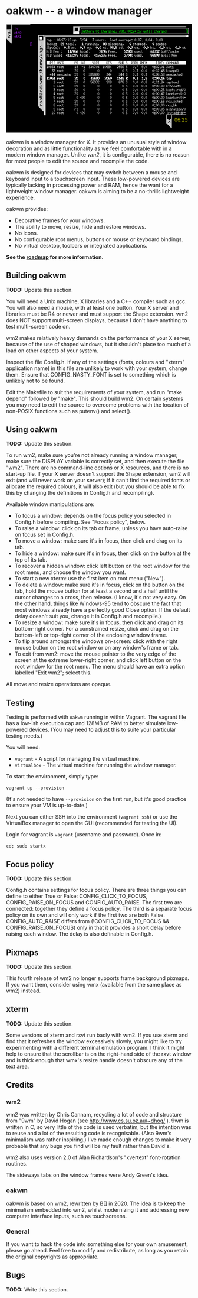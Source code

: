 # oakwm -- a window manager

![Version 2020.07.19](doc/v2020.07.19.png)

oakwm is a window manager for X. It provides an unusual style of window
decoration and as little functionality as we feel comfortable with in a
modern window manager. Unlike *wm2*, it is configurable, there is no
reason for most people to edit the source and recompile the code.

oakwm is designed for devices that may switch between a mouse and
keyboard input to a touchscreen input. These low-powered devices are
typically lacking in processing power and RAM, hence the want for a
lightweight window manager. oakwm is aiming to be a no-thrills
lightweight experience.

oakwm provides:

* Decorative frames for your windows.
* The ability to move, resize, hide and restore windows.
* No icons.
* No configurable root menus, buttons or mouse or keyboard bindings.
* No virtual desktop, toolbars or integrated applications.

**See the [roadmap](roadmap.md) for more information.**

## Building oakwm

**TODO:** Update this section.

You will need a Unix machine, X libraries and a C++ compiler such as
gcc.  You will also need a mouse, with at least one button.  Your X
server and libraries must be R4 or newer and must support the Shape
extension.  wm2 does NOT support multi-screen displays, because I
don't have anything to test multi-screen code on.

wm2 makes relatively heavy demands on the performance of your X
server, because of the use of shaped windows, but it shouldn't place
too much of a load on other aspects of your system.

Inspect the file Config.h.  If any of the settings (fonts, colours and
"xterm" application name) in this file are unlikely to work with your
system, change them.  Ensure that CONFIG_NASTY_FONT is set to
something which is unlikely not to be found.

Edit the Makefile to suit the requirements of your system, and run
"make depend" followed by "make".  This should build wm2.  On certain
systems you may need to edit the source to overcome problems with the
location of non-POSIX functions such as putenv() and select().

## Using oakwm

**TODO:** Update this section.

To run wm2, make sure you're not already running a window manager,
make sure the DISPLAY variable is correctly set, and then execute the
file "wm2".  There are no command-line options or X resources, and
there is no start-up file.  If your X server doesn't support the Shape
extension, wm2 will exit (and will never work on your server); if it
can't find the required fonts or allocate the required colours, it
will also exit (but you should be able to fix this by changing the
definitions in Config.h and recompiling).

Available window manipulations are:

* To focus a window: depends on the focus policy you selected
in Config.h before compiling.  See "Focus policy", below.
* To raise a window: click on its tab or frame, unless you have
auto-raise on focus set in Config.h.
* To move a window: make sure it's in focus, then click and drag
on its tab.
* To hide a window: make sure it's in focus, then click on the
button at the top of its tab.
* To recover a hidden window: click left button on the root
window for the root menu, and choose the window you want.
* To start a new xterm: use the first item on root menu ("New").
* To delete a window: make sure it's in focus, click on the
button on the tab, hold the mouse button for at least a
second and a half until the cursor changes to a cross, then
release.  (I know, it's not very easy.  On the other hand,
things like Windows-95 tend to obscure the fact that most
windows already have a perfectly good Close option.  If the
default delay doesn't suit you, change it in Config.h and
recompile.)
* To resize a window: make sure it's in focus, then click and
drag on its bottom-right corner.  For a constrained resize,
click and drag on the bottom-left or top-right corner of
the enclosing window frame.
* To flip around amongst the windows on-screen: click with the right
mouse button on the root window or on any window's frame or tab.
* To exit from wm2: move the mouse pointer to the very edge of the
screen at the extreme lower-right corner, and click left button on
the root window for the root menu.  The menu should have an extra
option labelled "Exit wm2"; select this.

All move and resize operations are opaque.

## Testing

Testing is performed with `oakwm` running in within Vagrant. The vagrant file
has a low-ish execution cap and 128MB of RAM to better simulate low-powered
devices. (You may need to adjust this to suite your particular testing needs.)

You will need:

* `vagrant` - A script for managing the virtual machine.
* `virtualbox` - The virtual machine for running the window manager.

To start the environment, simply type:

    vagrant up --provision

(It's not needed to have `--provision` on the first run, but it's good practice
to ensure your VM is up-to-date.)

Next you can either SSH into the environment (`vagrant ssh`) or use the
VirtualBox manager to open the GUI (recommended for testing the UI).

Login for vagrant is `vagrant` (username and password). Once in:

    cd; sudo startx

## Focus policy

**TODO:** Update this section.

Config.h contains settings for focus policy.  There are three things
you can define to either True or False: CONFIG_CLICK_TO_FOCUS,
CONFIG_RAISE_ON_FOCUS and CONFIG_AUTO_RAISE.  The first two are
connected: together they define a focus policy.  The third is a
separate focus policy on its own and will only work if the first two
are both False.  CONFIG_AUTO_RAISE differs from
(!CONFIG_CLICK_TO_FOCUS && CONFIG_RAISE_ON_FOCUS) only in that it
provides a short delay before raising each window.  The delay is also
definable in Config.h.

## Pixmaps

**TODO:** Update this section.

This fourth release of wm2 no longer supports frame background
pixmaps.  If you want them, consider using wmx (available from the
same place as wm2) instead.

## xterm

**TODO:** Update this section.

Some versions of xterm and rxvt run badly with wm2.  If you use xterm
and find that it refreshes the window excessively slowly, you might
like to try experimenting with a different terminal emulation program.
I think it might help to ensure that the scrollbar is on the
right-hand side of the rxvt window and is thick enough that wmx's
resize handle doesn't obscure any of the text area.

## Credits

### wm2

wm2 was written by Chris Cannam, recycling a lot of code and structure
from "9wm" by David Hogan (see http://www.cs.su.oz.au/~dhog/ ). 9wm
is written in C, so very little of the code is used verbatim, but the
intention was to reuse and a lot of the resulting code is
recognisable. (Also 9wm's minimalism was rather inspiring.) I've
made enough changes to make it very probable that any bugs you find
will be my fault rather than David's.

wm2 also uses version 2.0 of Alan Richardson's "xvertext"
font-rotation routines.

The sideways tabs on the window frames were Andy Green's idea.

### oakwm

oakwm is based on wm2, rewritten by B[] in 2020. The idea is to keep
the minimalism embedded into wm2, whilst modernizing it and addressing
new computer interface inputs, such as touchscreens.

### General

If you want to hack the code into something else for your own
amusement, please go ahead. Feel free to modify and redistribute, as
long as you retain the original copyrights as appropriate.

## Bugs

**TODO:** Write this section.
